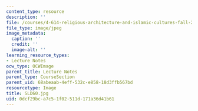```yaml
---
content_type: resource
description: ''
file: /courses/4-614-religious-architecture-and-islamic-cultures-fall-2002/0dcf29bca7c51f02511d171a36d41b61_SLD60.jpg
file_type: image/jpeg
image_metadata:
  caption: ''
  credit: ''
  image-alt: ''
learning_resource_types:
- Lecture Notes
ocw_type: OCWImage
parent_title: Lecture Notes
parent_type: CourseSection
parent_uid: 68abeaab-4eff-532c-e858-18d3ffb567bd
resourcetype: Image
title: SLD60.jpg
uid: 0dcf29bc-a7c5-1f02-511d-171a36d41b61
---
```

